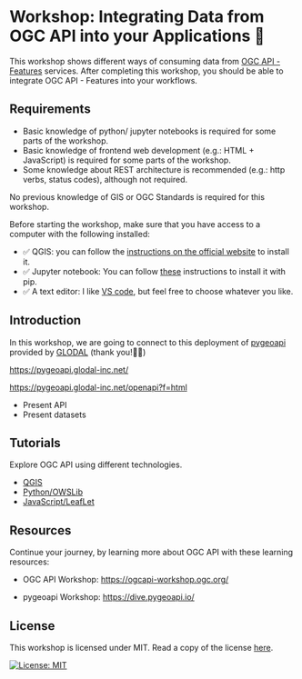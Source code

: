 # Workshop: Integrating Data from OGC API into your Applications 🍣

This workshop shows different ways of consuming data from [OGC API - Features](https://features.developer.ogc.org/) services. After completing this workshop, you should be able to integrate OGC API - Features into your workflows.

## Requirements

* Basic knowledge of python/ jupyter notebooks is required for some parts of the workshop.
* Basic knowledge of frontend web development (e.g.: HTML + JavaScript) is required for some parts of the workshop.
* Some knowledge about REST architecture is recommended (e.g.: http verbs, status codes), although not required.

No previous knowledge of GIS or OGC Standards is required for this workshop.

Before starting the workshop, make sure that you have access to a computer with the following installed:

* ✅ QGIS: you can follow the [instructions on the official website](https://qgis.org/resources/installation-guide/) to install it.
* ✅ Jupyter notebook: You can follow [these](https://jupyter.org/install) instructions to install it with pip.
* ✅ A text editor: I like [VS code](https://code.visualstudio.com/), but feel free to choose whatever you like.


## Introduction

In this workshop, we are going to connect to this deployment of [pygeoapi](https://pygeoapi.io/) provided by [GLODAL](https://glodal-inc.com/en-US/) (thank you!🙏💚) 

https://pygeoapi.glodal-inc.net/

https://pygeoapi.glodal-inc.net/openapi?f=html

* Present API
* Present datasets

## Tutorials

Explore OGC API using different technologies.

* [QGIS](QGIS.md)
* [Python/OWSLib](python.md)
* [JavaScript/LeafLet](javascript.md)

## Resources

Continue your journey, by learning more about OGC API with these learning resources:

* OGC API Workshop: https://ogcapi-workshop.ogc.org/

* pygeoapi Workshop: https://dive.pygeoapi.io/

## License

This workshop is licensed under MIT. Read a copy of the license [here](./LICENSE).

[![License: MIT](https://img.shields.io/badge/License-MIT-yellow.svg)](https://opensource.org/licenses/MIT)